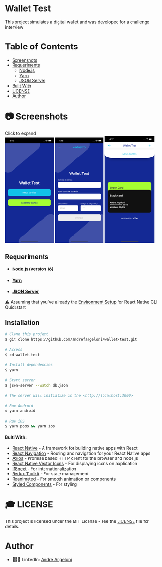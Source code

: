 # Wallet Test

<p>This project simulates a digital wallet and was developed for a challenge interview</p>

# Table of Contents

- [Screenshots](#camera-screenshots)
- [Requeriments](#requeriments)
   - [Node.js](#nodejs)
   - [Yarn](#yarn)
   - [JSON Server](#json-server)
- [Built With](#built-with)
- [LICENSE](#mortar_board-license)
- [Author](#author)

# :camera: Screenshots

Click to expand <br />
<img src="https://raw.githubusercontent.com/andrefangeloni/wallet-test/main/screenshots/home.png" width="32%" />
<img src="https://raw.githubusercontent.com/andrefangeloni/wallet-test/main/screenshots/form.png" width="32%" />
<img src="https://raw.githubusercontent.com/andrefangeloni/wallet-test/main/screenshots/my-cards.png" width="32.5%" />

## Requeriments

- #### [Node.js](https://nodejs.org) (version 18)
- #### [Yarn](https://yarnpkg.com)
- #### [JSON Server](https://github.com/typicode/json-server)

:warning: Assuming that you've already the [Environment Setup](https://reactnative.dev/docs/environment-setup) for React Native CLI Quickstart

## Installation

```bash
# Clone this project
$ git clone https://github.com/andrefangeloni/wallet-test.git

# Access
$ cd wallet-test

# Install dependencies
$ yarn 

# Start server
$ json-server --watch db.json

# The server will initialize in the <http://localhost:3000>

# Run Android
$ yarn android

# Run iOS
$ yarn pods && yarn ios
```

#### Bulti With:

- [React Native](https://reactnative.dev) - A framework for building native apps with React
- [React Navigation](https://reactnavigation.org) - Routing and navigation for your React Native apps
- [Axios](https://github.com/axios/axios) - Promise based HTTP client for the browser and node.js
- [React Native Vector Icons](https://github.com/oblador/react-native-vector-icons) - For displaying icons on application
- [I18next](https://www.i18next.com/) - For internationalization
- [Redux Toolkit](https://redux-toolkit.js.org/) - For state management
- [Reanimated](https://docs.swmansion.com/react-native-reanimated/) - For smooth animation on components
- [Styled Components](https://styled-components.com) - For styling

# :mortar_board: LICENSE

This project is licensed under the MIT License - see the [LICENSE](LICENSE.md) file for details.

# Author

- 👨🏻‍💻 LinkedIn: [André Angeloni](https://www.linkedin.com/in/andre-angeloni)